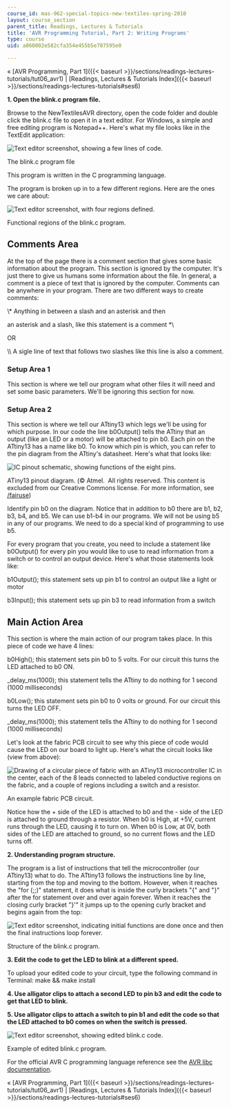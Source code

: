 ```yaml
---
course_id: mas-962-special-topics-new-textiles-spring-2010
layout: course_section
parent_title: Readings, Lectures & Tutorials
title: 'AVR Programming Tutorial, Part 2: Writing Programs'
type: course
uid: a860002e582cfa354e455b5e787595e0

---
```


« [AVR Programming, Part 1]({{< baseurl >}}/sections/readings-lectures-tutorials/tut06_avr1) | [Readings, Lectures & Tutorials Index]({{< baseurl >}}/sections/readings-lectures-tutorials#ses6)

**1\. Open the blink.c program file.**

Browse to the NewTextilesAVR directory, open the code folder and double click the blink.c file to open it in a text editor. For Windows, a simple and free editing program is Notepad++. Here's what my file looks like in the TextEdit application:

![Text editor screenshot, showing a few lines of code.](/courses/media-arts-and-sciences/mas-962-special-topics-new-textiles-spring-2010/readings-lectures-tutorials/tut06_avr2/AVRCode.gif)

The blink.c program file

This program is written in the C programming language.

The program is broken up in to a few different regions. Here are the ones we care about:

![Text editor screenshot, with four regions defined.](/courses/media-arts-and-sciences/mas-962-special-topics-new-textiles-spring-2010/readings-lectures-tutorials/tut06_avr2/AVRCodeRegions.gif)

Functional regions of the blink.c program.

Comments Area
-------------

At the top of the page there is a comment section that gives some basic information about the program. This section is ignored by the computer. It's just there to give us humans some information about the file. In general, a comment is a piece of text that is ignored by the computer. Comments can be anywhere in your program. There are two different ways to create comments:

\\\* Anything in between a slash and an asterisk and then

an asterisk and a slash, like this statement is a comment \*\\

OR

\\\\ A sigle line of text that follows two slashes like this line is also a comment.

### Setup Area 1

This section is where we tell our program what other files it will need and set some basic parameters. We'll be ignoring this section for now.

### Setup Area 2

This section is where we tell our ATtiny13 which legs we'll be using for which purpose. In our code the line b0Output() tells the ATtiny that an output (like an LED or a motor) will be attached to pin b0. Each pin on the ATtiny13 has a name like b0. To know which pin is which, you can refer to the pin diagram from the ATtiny's datasheet. Here's what that looks like:

![IC pinout schematic, showing functions of the eight pins.](/courses/media-arts-and-sciences/mas-962-special-topics-new-textiles-spring-2010/readings-lectures-tutorials/tut06_avr2/ATtiny13PinOut.gif)

ATiny13 pinout diagram. (© Atmel.  All rights reserved. This content is excluded from our Creative Commons license. For more information, see [/fairuse](/fairuse))

Identify pin b0 on the diagram. Notice that in addition to b0 there are b1, b2, b3, b4, and b5. We can use b1-b4 in our programs. We will not be using b5 in any of our programs. We need to do a special kind of programming to use b5.

For every program that you create, you need to include a statement like b0Output() for every pin you would like to use to read information from a switch or to control an output device. Here's what those statements look like:

b1Output(); this statement sets up pin b1 to control an output like a light or motor

b3Input(); this statement sets up pin b3 to read information from a switch

Main Action Area
----------------

This section is where the main action of our program takes place. In this piece of code we have 4 lines:

b0High(); this statement sets pin b0 to 5 volts. For our circuit this turns the LED attached to b0 ON.

\_delay\_ms(1000); this statement tells the ATtiny to do nothing for 1 second (1000 milliseconds)

b0Low(); this statement sets pin b0 to 0 volts or ground. For our circuit this turns the LED OFF.

\_delay\_ms(1000); this statement tells the ATtiny to do nothing for 1 second (1000 milliseconds)

Let's look at the fabric PCB circuit to see why this piece of code would cause the LED on our board to light up. Here's what the circuit looks like (view from above):

![Drawing of a circular piece of fabric with an ATiny13 microcontroller IC in the center, each of the 8 leads connected to labeled conductive regions on the fabric, and a couple of regions including a switch and a resistor.](/courses/media-arts-and-sciences/mas-962-special-topics-new-textiles-spring-2010/readings-lectures-tutorials/tut06_avr2/ATtiny13_circuitlayout.jpg)

An example fabric PCB circuit.

Notice how the + side of the LED is attached to b0 and the - side of the LED is attached to ground through a resistor. When b0 is High, at +5V, current runs through the LED, causing it to turn on. When b0 is Low, at 0V, both sides of the LED are attached to ground, so no current flows and the LED turns off.

**2\. Understanding program structure.**

The program is a list of instructions that tell the microcontroller (our ATtiny13) what to do. The ATtiny13 follows the instructions line by line, starting from the top and moving to the bottom. However, when it reaches the "for (;;)" statement, it does what is inside the curly brackets "{" and "}" after the for statement over and over again forever. When it reaches the closing curly bracket "}'" it jumps up to the opening curly bracket and begins again from the top:

![Text editor screenshot, indicating initial functions are done once and then the final instructions loop forever.](/courses/media-arts-and-sciences/mas-962-special-topics-new-textiles-spring-2010/readings-lectures-tutorials/tut06_avr2/AVRCodeExecution.gif)

Structure of the blink.c program.

**3\. Edit the code to get the LED to blink at a different speed.**

To upload your edited code to your circuit, type the following command in Terminal: make && make install

**4\. Use alligator clips to attach a second LED to pin b3 and edit the code to get that LED to blink.**

**5\. Use alligator clips to attach a switch to pin b1 and edit the code so that the LED attached to b0 comes on when the switch is pressed.**

![Text editor screenshot, showing edited blink.c code.](/courses/media-arts-and-sciences/mas-962-special-topics-new-textiles-spring-2010/readings-lectures-tutorials/tut06_avr2/AVRCodeSwitch.jpg)

Example of edited blink.c program.

For the official AVR C programming language reference see the [AVR libc documentation](http://www.nongnu.org/avr-libc/user-manual/index.html).

« [AVR Programming, Part 1]({{< baseurl >}}/sections/readings-lectures-tutorials/tut06_avr1) | [Readings, Lectures & Tutorials Index]({{< baseurl >}}/sections/readings-lectures-tutorials#ses6)